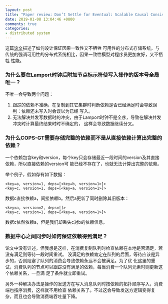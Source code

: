 ```yaml
---
layout: post
title: "Paper review: Don’t Settle for Eventual: Scalable Causal Consistency for Wide-Area Storage with COPS"
date: 2019-01-08 13:04:46 +0800
comments: true
categories:
- distributed system
---
```


这篇[论文](https://www.cs.cmu.edu/~dga/papers/cops-sosp2011.pdf)描述了如何设计保证因果一致性又不牺牲
可用性的分布式存储系统。与传统的强调可用性的分布式系统相比，因果一致性模型对程序员更加友好，又不牺牲
性能。
<!-- more -->

### 为什么要在Lamport时钟后附加节点标示符使写入操作的版本号全局唯一？

不唯一会导致两个问题：

1. 跟踪的依赖不准确，在复制到其它集群时判断依赖是否已经满足时会导致误判：依赖还未写入时会误以为已经
   写入。
2. 无法解决并发写数据时的冲突，由于Lamport时钟不是全序，导致在解决并发冲突时计算最终结果时时不确定的，
   这样会导致数据继续分叉。

### 为什么COPS-GT需要存储完整的依赖而不是从直接依赖计算出完整的依赖？

一个依赖包含key和version，每个key只会存储最近一段时间的version及其直接依赖，所以直接依赖的version可
能已经不存在了，也就无法计算出完整的依赖。

举个例子，假如存有如下数据：
```
<key=a, version=1, deps=[<key=b, version=1>]>
<key=c, version=1, deps=[<key=a, version=1>]>
```
数据c直接依赖a，间接依赖b。然后a更新了同时删除其旧版本：
```
<key=a, version=2, deps=[]>
<key=c, version=1, deps=[<key=a, version=1>]>
```
数据c依然依赖a，但是我们却丢失c对b的依赖信息。

### 数据中心之间同步时如何保证依赖得到满足？

论文中没有详述，但我想是这样，在消费复制队列时检查依赖在本地是否满足，若没有满足则等待一段时间重试。
没满足的依赖肯定在队列的后面，等待应该是异步的，否则阻塞了队列的消费会导致依赖永远不会被满足。为了优
化这里的重试，消费队列的节点可以跟踪没有满足的依赖，每当消费一个队列元素时则更新这个依赖关系，一旦满
足了条件就立即重试。

另外一种解决办法是操作的发送方在写入消息队列时按依赖的拓扑顺序写入，消费端也按序消费，这样就不用检查
依赖关系了。不过这会导致发送方逻辑变得复杂，而且也会导致消费端吞吐量下降。
